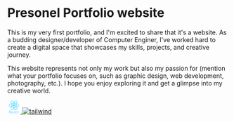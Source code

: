 <h1>
  Presonel Portfolio website
</h1>

This is my very first portfolio, and I'm excited to share that it's a website. As a budding designer/developer of Computer Enginer, I've worked hard to create a digital space that showcases my skills, projects, and creative journey.
<br>

This website represents not only my work but also my passion for (mention what your portfolio focuses on, such as graphic design, web development, photography, etc.). I hope you enjoy exploring it and get a glimpse into my creative world.
<br>

<p align="left"> <a href="https://reactjs.org/" target="_blank" rel="noreferrer"> <img src="https://raw.githubusercontent.com/devicons/devicon/master/icons/react/react-original-wordmark.svg" alt="react" width="30" height="30"/> </a> 
<a href="https://tailwindcss.com/" target="_blank" rel="noreferrer"> <img src="https://www.vectorlogo.zone/logos/tailwindcss/tailwindcss-icon.svg" alt="tailwind" width="30" height="30"/> </a> </p>
